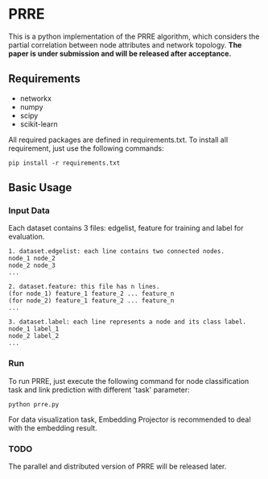 # PRRE

This is a python implementation of the PRRE algorithm, which considers the partial correlation between node attributes and network topology.
**The paper is under submission and will be released after acceptance.** 

## Requirements
* networkx
* numpy
* scipy
* scikit-learn

All required packages are defined in requirements.txt. To install all requirement, just use the following commands:
```
pip install -r requirements.txt
```

## Basic Usage

### Input Data 
Each dataset contains 3 files: edgelist, feature for training and label for evaluation.
```
1. dataset.edgelist: each line contains two connected nodes.
node_1 node_2
node_2 node_3
...

2. dataset.feature: this file has n lines.
(for node_1) feature_1 feature_2 ... feature_n
(for node_2) feature_1 feature_2 ... feature_n
...

3. dataset.label: each line represents a node and its class label.
node_1 label_1
node_2 label_2
...
```

### Run
To run PRRE, just execute the following command for node classification task and link prediction with different 'task' parameter:
```
python prre.py
```
For data visualization task, Embedding Projector is recommended to deal with the embedding result. 

### TODO
The parallel and distributed version of PRRE will be released later.
